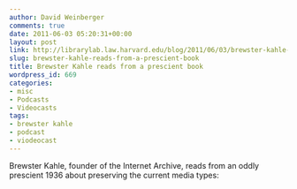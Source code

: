 ```yaml
---
author: David Weinberger
comments: true
date: 2011-06-03 05:20:31+00:00
layout: post
link: http://librarylab.law.harvard.edu/blog/2011/06/03/brewster-kahle-reads-from-a-prescient-book/
slug: brewster-kahle-reads-from-a-prescient-book
title: Brewster Kahle reads from a prescient book
wordpress_id: 669
categories:
- misc
- Podcasts
- Videocasts
tags:
- brewster kahle
- podcast
- viodeocast
---
```


Brewster Kahle, founder of the Internet Archive, reads from an oddly prescient 1936 about preserving the current media types:


